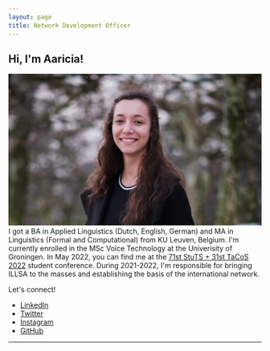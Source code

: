 ```yaml
---
layout: page
title: Network Development Officer
---
```



<h2>Hi, I'm Aaricia!</h2>
<p><span class="image right"><img src="assets/images/aaricia_landscape.jpg" alt="" /></span>I got a BA in Applied Linguistics (Dutch, English, German) and MA in Linguistics (Formal and Computational) from KU Leuven, Belgium. I'm currently enrolled in the MSc Voice Technology at the Univerisity of Groningen. In May 2022, you can find me at the <a href="https://71.stuts.de">71st StuTS + 31st TaCoS 2022</a> student conference. During 2021-2022, I'm responsible for bringing ILLSA to the masses and establishing the basis of the international network.</p>

<p>Let's connect!</p>
<ul class="icons">
  				<li><a href="https://www.linkedin.com/in/aariciah/" class="icon fa-linkedin"><span class="label">LinkedIn</span></a></li>
					<li><a href="https://twitter.com/xposivibesx" class="icon fa-twitter"><span class="label">Twitter</span></a></li>
					<li><a href="https://instagram.com/xposivibesx" class="icon fa-instagram"><span class="label">Instagram</span></a></li>
					<li><a href="https://github.com/Aariciah" class="icon fa-github"><span class="label">GitHub</span></a></li>
				</ul>
<hr class="major" />


